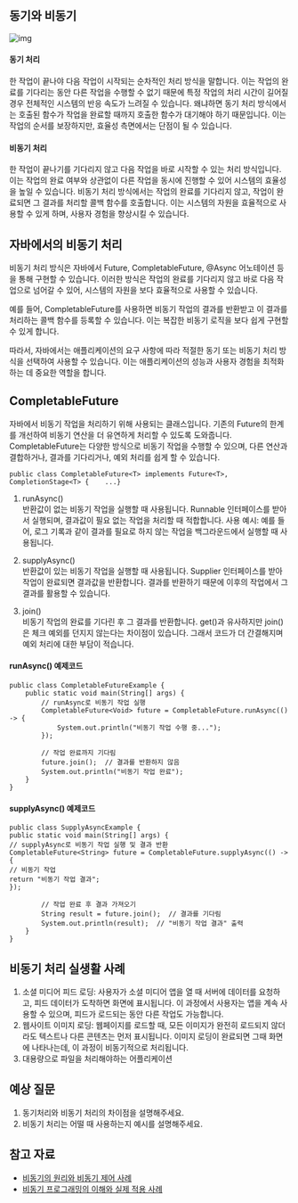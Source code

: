 ## 동기와 비동기
![img](https://img1.daumcdn.net/thumb/R1280x0/?scode=mtistory2&fname=https%3A%2F%2Fblog.kakaocdn.net%2Fdn%2FbAH5tM%2Fbtq805FioAi%2Fyu7eXmpbnJd2tnhlzGvYOK%2Fimg.jpg)

#### 동기 처리
한 작업이 끝나야 다음 작업이 시작되는 순차적인 처리 방식을 말합니다. 이는 작업의 완료를 기다리는 동안 다른 작업을 수행할 수 없기 때문에 특정 작업의 처리 시간이 길어질 경우 전체적인 시스템의 반응 속도가 느려질 수 있습니다.
왜냐하면 동기 처리 방식에서는 호출된 함수가 작업을 완료할 때까지 호출한 함수가 대기해야 하기 때문입니다. 이는 작업의 순서를 보장하지만, 효율성 측면에서는 단점이 될 수 있습니다.

#### 비동기 처리
한 작업이 끝나기를 기다리지 않고 다음 작업을 바로 시작할 수 있는 처리 방식입니다. 이는 작업의 완료 여부와 상관없이 다른 작업을 동시에 진행할 수 있어 시스템의 효율성을 높일 수 있습니다.
비동기 처리 방식에서는 작업의 완료를 기다리지 않고, 작업이 완료되면 그 결과를 처리할 콜백 함수를 호출합니다. 이는 시스템의 자원을 효율적으로 사용할 수 있게 하며, 사용자 경험을 향상시킬 수 있습니다.

## 자바에서의 비동기 처리

비동기 처리 방식은 자바에서 Future, CompletableFuture, @Async 어노테이션 등을 통해 구현할 수 있습니다. 이러한 방식은 작업의 완료를 기다리지 않고 바로 다음 작업으로 넘어갈 수 있어, 시스템의 자원을 보다 효율적으로 사용할 수 있습니다.

예를 들어, CompletableFuture를 사용하면 비동기 작업의 결과를 반환받고 이 결과를 처리하는 콜백 함수를 등록할 수 있습니다. 이는 복잡한 비동기 로직을 보다 쉽게 구현할 수 있게 합니다.

따라서, 자바에서는 애플리케이션의 요구 사항에 따라 적절한 동기 또는 비동기 처리 방식을 선택하여 사용할 수 있습니다. 이는 애플리케이션의 성능과 사용자 경험을 최적화하는 데 중요한 역할을 합니다.

## CompletableFuture
자바에서 비동기 작업을 처리하기 위해 사용되는 클래스입니다. 기존의 Future의 한계를 개선하여 비동기 연산을 더 유연하게 처리할 수 있도록 도와줍니다. CompletableFuture는 다양한 방식으로 비동기 작업을 수행할 수 있으며, 다른 연산과 결합하거나, 결과를 기다리거나, 예외 처리를 쉽게 할 수 있습니다.
```
public class CompletableFuture<T> implements Future<T>, CompletionStage<T> {    ...}
```


1. runAsync()
   <br>반환값이 없는 비동기 작업을 실행할 때 사용됩니다. Runnable 인터페이스를 받아서 실행되며, 결과값이 필요 없는 작업을 처리할 때 적합합니다.
   사용 예시: 예를 들어, 로그 기록과 같이 결과를 필요로 하지 않는 작업을 백그라운드에서 실행할 때 사용됩니다.
2. supplyAsync()
   <br> 반환값이 있는 비동기 작업을 실행할 때 사용됩니다. Supplier<T> 인터페이스를 받아 작업이 완료되면 결과값을 반환합니다. 결과를 반환하기 때문에 이후의 작업에서 그 결과를 활용할 수 있습니다.

3. join()
   <br> 비동기 작업의 완료를 기다린 후 그 결과를 반환합니다. get()과 유사하지만 join()은 체크 예외를 던지지 않는다는 차이점이 있습니다. 그래서 코드가 더 간결해지며 예외 처리에 대한 부담이 적습니다.

#### runAsync() 예제코드
```
public class CompletableFutureExample {
    public static void main(String[] args) {
        // runAsync로 비동기 작업 실행
        CompletableFuture<Void> future = CompletableFuture.runAsync(() -> {
            System.out.println("비동기 작업 수행 중...");
        });

        // 작업 완료까지 기다림
        future.join();  // 결과를 반환하지 않음
        System.out.println("비동기 작업 완료");
    }
}
```

#### supplyAsync() 예제코드

```
public class SupplyAsyncExample {
public static void main(String[] args) {
// supplyAsync로 비동기 작업 실행 및 결과 반환
CompletableFuture<String> future = CompletableFuture.supplyAsync(() -> {
// 비동기 작업
return "비동기 작업 결과";
});

        // 작업 완료 후 결과 가져오기
        String result = future.join();  // 결과를 기다림
        System.out.println(result);  // "비동기 작업 결과" 출력
    }
}
```


## 비동기 처리 실생활 사례

1. 소셜 미디어 피드 로딩: 사용자가 소셜 미디어 앱을 열 때 서버에 데이터를 요청하고, 피드 데이터가 도착하면 화면에 표시됩니다. 이 과정에서 사용자는 앱을 계속 사용할 수 있으며, 피드가 로드되는 동안 다른 작업도 가능합니다.
2. 웹사이트 이미지 로딩: 웹페이지를 로드할 때, 모든 이미지가 완전히 로드되지 않더라도 텍스트나 다른 콘텐츠는 먼저 표시됩니다. 이미지 로딩이 완료되면 그때 화면에 나타나는데, 이 과정이 비동기적으로 처리됩니다.
3. 대용량으로 파일을 처리해야하는 어플리케이션

## 예상 질문

1. 동기처리와 비동기 처리의 차이점을 설명해주세요.
2. 비동기 처리는 어떨 때 사용하는지 예시를 설명해주세요.

## 참고 자료

<!-- 공부 과정에서 참고한 자료가 있다면, 첨부해주세요-->
<!-- * [자료주제](링크)  -->

- [비동기의 원리와 비동기 제어 사례](https://heo-dev-0229.tistory.com/41)
- [비동기 프로그래밍의 이해와 실제 적용 사례](https://f-lab.kr/insight/understanding-and-applying-asynchronous-programming)